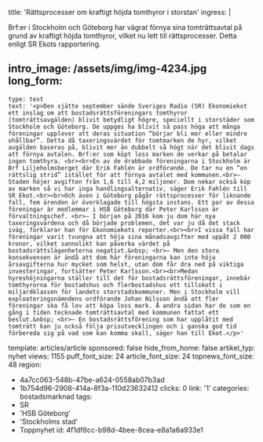 title: 'Rättsprocesser om kraftigt höjda tomthyror i storstan'
ingress: |
  <p>Brf:er i Stockholm och Göteborg har vägrat förnya sina tomträttsavtal på grund av kraftigt höjda tomthyror, vilket nu lett till rättsprocesser. Detta enligt SR Ekots rapportering.
  </p>
  
intro_image: /assets/img/img-4234.jpg
long_form:
  -
    type: text
    text: '<p>Den sjätte september sände Sveriges Radio (SR) Ekonomiekot ett inslag om att bostadsrättsföreningars tomthyror (tomträttsavgälden) blivit betydligt högre, speciellt i storstäder som Stockholm och Göteborg. De uppges ha blivit så pass höga att många föreningar upplever att deras situation “börjar bli mer eller mindre ohållbar”. Detta då taxeringsvärdet för tomtmarken de hyr, vilket avgälden baseras på, blivit mer än dubbelt så högt när det blivit dags att förnya avtalen. Brf:er som köpt loss marken de verkar på betalar ingen tomthyra. <br><br>En av de drabbade föreningarna i Stockholm är Brf Liljeholmsberget där Erik Fahlén är ordförande. De tar nu en “en rättslig strid” istället för att förnya avtalet med kommunen.<br>– Staden höjer avgiften från 1,6 till 4,2 miljoner. Dom nekar också köp av marken så vi har inga handlingsalternativ, säger Erik Fahlén till SR Ekot.<br><br>Och även i Göteborg pågår rättsprocesser för liknande fall, fem ärenden är överklagade till högsta instans. Ett par av dessa föreningar är medlemmar i HSB Göteborg där Peter Karlsson är förvaltningschef. <br>– I början på 2016 kom ju dom här nya taxeringsvärdena och då började problemen, det var ju då det stack iväg, förklarar han för Ekonomiekots reporter.<br><br>I vissa fall har föreningar varit tvungna att höja sina månadsavgifter med uppåt 2 000 kronor, vilket sannolikt kan påverka värdet på bostadsrättslägenheterna negativt.&nbsp; <br>– Men den stora konsekvensen är ändå att dom här föreningarna kan inte höja årsavgifterna hur mycket som helst, utan dom får dra ned på viktiga investeringar, fortsätter Peter Karlsson.<br><br>Medan hyreshöjningarna ställer till det för bostadsrättsföreningar, innebär tomthyrorna för bostadshus och flerbostadshus ett tillskott i miljardklassen för landets storstadskommuner. Men i Stockholm vill exploateringsnämndens ordförande Johan Nilsson ändå att fler föreningar ska få lov att köpa loss mark. Å andra sidan har de som en gång i tiden tecknade tomträttsavtal med kommunen fattat ett beslut.&nbsp; <br>– En bostadsrättsförening som har upplåtit med tomträtt kan ju också följa prisutvecklingen och i ganska god tid förbereda sig på vad som kan komma skall, säger han till Ekot.</p>'
template: articles/article
sponsored: false
hide_from_home: false
artikel_typ: nyhet
views: 1155
puff_font_size: 24
article_font_size: 24
topnews_font_size: 48
region:
  - 4a7cc063-548b-47be-a624-0558ab07b3ad
  - 1b754d96-2908-414a-8f3a-110d23632412
clicks: 0
link: '1'
categories: bostadsmarknad
tags:
  - SR
  - 'HSB Göteborg'
  - 'Stockholms stad'
  - Toppnyhet
id: 4f1df8cc-b98d-4bee-8cea-e8a1a6a933e1
